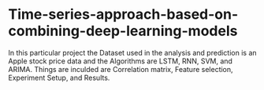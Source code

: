 # Time-series-approach-based-on-combining-deep-learning-models

In this particular project the Dataset used in the analysis and prediction is an Apple stock price data and the Algorithms are LSTM, RNN, SVM, and ARIMA. Things are inculded are Correlation matrix, Feature selection, Experiment Setup, and Results.
